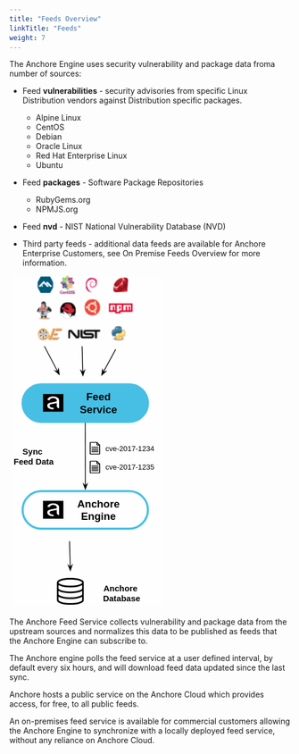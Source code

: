 ```yaml
---
title: "Feeds Overview"
linkTitle: "Feeds"
weight: 7
---
```


The Anchore Engine uses security vulnerability and package data froma number of sources:

- Feed **vulnerabilities** - security advisories from specific Linux Distribution vendors against Distribution specific packages.

    - Alpine Linux
    - CentOS
    - Debian
    - Oracle Linux
    - Red Hat Enterprise Linux
    - Ubuntu

- Feed **packages** - Software Package Repositories

    - RubyGems.org
    - NPMJS.org

- Feed **nvd** - NIST National Vulnerability Database (NVD)
- Third party feeds - additional data feeds are available for Anchore Enterprise Customers, see On Premise Feeds Overview for more information.

![alt text](FeedsOverview.png)

The Anchore Feed Service collects vulnerability and package data from the upstream sources and normalizes this data to be published as feeds that the Anchore Engine can subscribe to.

The Anchore engine polls the feed service at a user defined interval, by default every six hours, and will download feed data updated since the last sync.

Anchore hosts a public service on the Anchore Cloud which provides access, for free, to all public feeds.

An on-premises feed service is available for commercial customers allowing the Anchore Engine to synchronize with a locally deployed feed service, without any reliance on Anchore Cloud.

